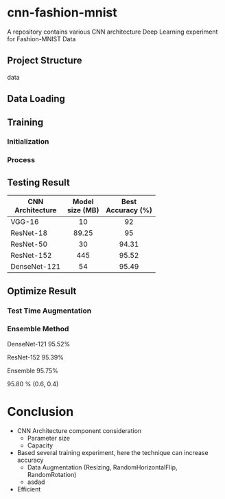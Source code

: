 # cnn-fashion-mnist
A repository contains various CNN architecture Deep Learning experiment for Fashion-MNIST Data

## Project Structure
data

## Data Loading

## Training

### Initialization

### Process

## Testing Result

| CNN</br>Architecture | Model </br> size (MB)     | Best  </br> Accuracy (%) |  
|------------  |:-------------:|:-------------:    |
| VGG-16       | 10            |92                 |  
| ResNet-18    | 89.25         |95                 | 
| ResNet-50    | 30            |94.31              | 
| ResNet-152   | 445           |95.52              | 
| DenseNet-121 |  54           | 95.49             |
    
## Optimize Result

### Test Time Augmentation

### Ensemble Method

DenseNet-121  95.52%

ResNet-152 95.39%


Ensemble 95.75%

95.80 % (0.6, 0.4)

# Conclusion

* CNN Architecture component consideration
  * Parameter size
  * Capacity
* Based several training experiment, here the technique can increase accuracy
  * Data Augmentation (Resizing, RandomHorizontalFlip, RandomRotation)
  * asdad
* Efficient
